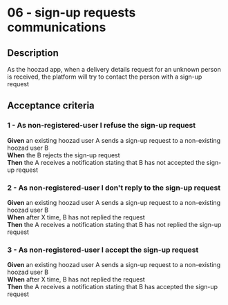 # 06 - sign-up requests communications

## Description
As the hoozad app, when a delivery details request for an unknown person is received, the platform will try to contact the person with a sign-up request

## Acceptance criteria

### 1 - As non-registered-user I refuse the sign-up request 

**Given** an existing hoozad user A sends a sign-up request to a non-existing hoozad user B  
**When** the B rejects the sign-up request  
**Then** the A receives a notification stating that B has not accepted the sign-up request  

### 2 - As non-registered-user I don't reply to the sign-up request

**Given** an existing hoozad user A sends a sign-up request to a non-existing hoozad user B  
**When** after X time, B has not replied the request  
**Then** the A receives a notification stating that B has not replied the sign-up request  

### 3 - As non-registered-user I accept the sign-up request

**Given** an existing hoozad user A sends a sign-up request to a non-existing hoozad user B  
**When** after X time, B has not replied the request  
**Then** the A receives a notification stating that B has accepted the sign-up request  
